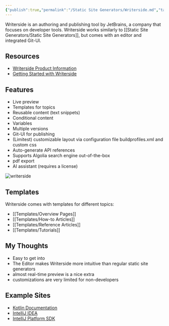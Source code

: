 ```yaml
---
{"publish":true,"permalink":"/Static Site Generators/Writerside.md","tags":["static-site-generator"],"cssclasses":""}
---
```



Writerside is an authoring and publishing tool by JetBrains, a company that focuses on developer tools. Writerside works similarly to [[Static Site Generators/Static Site Generators]], but comes with an editor and integrated Git-UI.

## Resources

- [Writerside Product Information](https://www.jetbrains.com/writerside/)
- [Getting Started with Writerside](https://www.jetbrains.com/help/writerside/getting-started.html)

## Features

- Live preview
- Templates for topics
- Reusable content (text snippets)
- Conditional content
- Variables
- Multiple versions
- Git-UI for publishing
- (Limitest) customizable layout via configuration file buildprofiles.xml and custom css
- Auto-generate API references
- Supports Algolia search engine out-of-the-box
- pdf export
- AI assistant (requires a license)

![writerside](https://resources.jetbrains.com/help/img/writerside/single-instance-view-topic-preview_dark.png)

## Templates

Writerside comes with templates for different topics:
- [[Templates/Overview Pages]]
- [[Templates/How-to Articles]]
- [[Templates/Reference Articles]]
- [[Templates/Tutorials]]

## My Thoughts

- Easy to get into
- The Editor makes Writerside more intuitive than regular static site generators
- almost real-time preview is a nice extra
- customizations are very limited for non-developers

## Example Sites

- [Kotlin Documentation](https://kotlinlang.org/docs/home.html)
- [IntelliJ IDEA](https://www.jetbrains.com/help/idea/getting-started.html)
- [IntelliJ Platform SDK](https://plugins.jetbrains.com/docs/intellij/welcome.html)